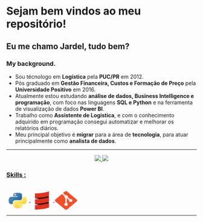 # Sejam bem vindos ao meu repositório! 
## Eu me chamo Jardel, tudo bem?

### My background.

- Sou técnologo em **Logística** pela **PUC/PR** em 2012.
- Pós graduado em **Gestão Financeira, Custos e Formação de Preço** pela **Universidade Positivo** em 2016.
- Atualmente estou estudando **análise de dados, Business Intelligence e programação**, com foco nas linguagens **SQL e Python** e na ferramenta de visualização de dados **Power BI**.
- Trabalho como **Assistente de Logística**, e com o conhecimento adquirido em programação consegui automatizar e melhorar os relatórios diários.
- Meu principal objetivo é **migrar** para a área de **tecnologia**, para atuar principalmente como **analista de dados**.

<hr>

<div align="center">
  <a href="https://github.com/JardelSilva-86">
  <img height="180em" src="https://github-readme-stats.vercel.app/api?username=JardelSilva-86&show_icons=true&theme=react&include_all_commits=true&count_private=true"/>
  <img height="180em" src="https://github-readme-stats.vercel.app/api/top-langs/?username=JardelSilva-86&layout=compact&langs_count=7&theme=react"/>
</div>
 
 ### Skills :
 <div style="display: inline_block"><br>  
  <img align="center" alt="Romulo-Python"30" height="50" width="60" src="https://raw.githubusercontent.com/devicons/devicon/master/icons/python/python-original.svg">
  <img align="center" alt="Romulo-Scala" height="50" width="60" src="https://raw.githubusercontent.com/devicons/devicon/master/icons/scala/scala-original.svg"> 
  <img align="center" alt="Romulo-Git" height="50" width="60" src="https://raw.githubusercontent.com/devicons/devicon/master/icons/git/git-original.svg"> 
</div>
<hr>